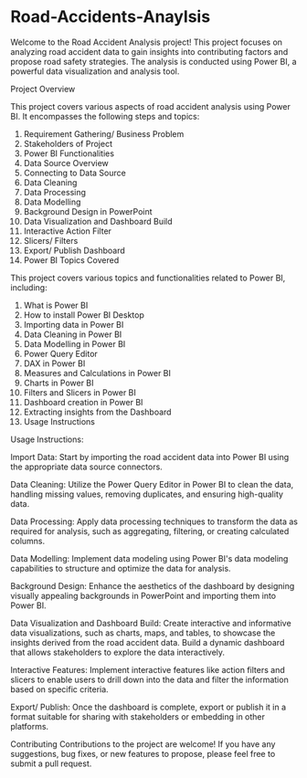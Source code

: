 # Road-Accidents-Anaylsis


Welcome to the Road Accident Analysis project! This project focuses on analyzing road accident data to gain insights into contributing factors and propose road safety strategies. The analysis is conducted using Power BI, a powerful data visualization and analysis tool.

Project Overview

This project covers various aspects of road accident analysis using Power BI. It encompasses the following steps and topics:

1. Requirement Gathering/ Business Problem
2. Stakeholders of Project
3. Power BI Functionalities
4. Data Source Overview
5. Connecting to Data Source
6. Data Cleaning
7. Data Processing
8. Data Modelling
9. Background Design in PowerPoint
10. Data Visualization and Dashboard Build
11. Interactive Action Filter
12. Slicers/ Filters
13. Export/ Publish Dashboard
14. Power BI Topics Covered


This project covers various topics and functionalities related to Power BI, including:

1. What is Power BI
2. How to install Power BI Desktop
3. Importing data in Power BI
4. Data Cleaning in Power BI
5. Data Modelling in Power BI
6. Power Query Editor
7. DAX in Power BI
8. Measures and Calculations in Power BI
9. Charts in Power BI
10. Filters and Slicers in Power BI
11. Dashboard creation in Power BI
12. Extracting insights from the Dashboard
13. Usage Instructions

Usage Instructions: 

Import Data: Start by importing the road accident data into Power BI using the appropriate data source connectors.

Data Cleaning: Utilize the Power Query Editor in Power BI to clean the data, handling missing values, removing duplicates, and ensuring high-quality data.

Data Processing: Apply data processing techniques to transform the data as required for analysis, such as aggregating, filtering, or creating calculated columns.

Data Modelling: Implement data modeling using Power BI's data modeling capabilities to structure and optimize the data for analysis.

Background Design: Enhance the aesthetics of the dashboard by designing visually appealing backgrounds in PowerPoint and importing them into Power BI.

Data Visualization and Dashboard Build: Create interactive and informative data visualizations, such as charts, maps, and tables, to showcase the insights derived from the road accident data. Build a dynamic dashboard that allows stakeholders to explore the data interactively.

Interactive Features: Implement interactive features like action filters and slicers to enable users to drill down into the data and filter the information based on specific criteria.

Export/ Publish: Once the dashboard is complete, export or publish it in a format suitable for sharing with stakeholders or embedding in other platforms.

Contributing
Contributions to the project are welcome! If you have any suggestions, bug fixes, or new features to propose, please feel free to submit a pull request.
